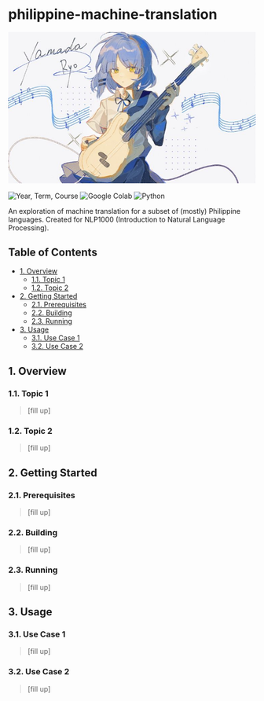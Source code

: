 # philippine-machine-translation <!-- omit from toc -->

![title](./readme/title.jpg)

<!-- Refer to https://shields.io/badges for usage -->

![Year, Term, Course](https://img.shields.io/badge/AY2526--T1-NLP1000-blue) ![Google Colab](https://img.shields.io/badge/Google%20Colab-F9AB00?logo=googlecolab&logoColor=fff) ![Python](https://img.shields.io/badge/Python-3776AB?logo=python&logoColor=fff)

An exploration of machine translation for a subset of (mostly) Philippine languages. Created for NLP1000 (Introduction to Natural Language Processing).

## Table of Contents <!-- omit from toc -->

- [1. Overview](#1-overview)
  - [1.1. Topic 1](#11-topic-1)
  - [1.2. Topic 2](#12-topic-2)
- [2. Getting Started](#2-getting-started)
  - [2.1. Prerequisites](#21-prerequisites)
  - [2.2. Building](#22-building)
  - [2.3. Running](#23-running)
- [3. Usage](#3-usage)
  - [3.1. Use Case 1](#31-use-case-1)
  - [3.2. Use Case 2](#32-use-case-2)

## 1. Overview

### 1.1. Topic 1

> [fill up]

### 1.2. Topic 2

> [fill up]

## 2. Getting Started

### 2.1. Prerequisites

> [fill up]

### 2.2. Building

> [fill up]

### 2.3. Running

> [fill up]

## 3. Usage

### 3.1. Use Case 1

> [fill up]

### 3.2. Use Case 2

> [fill up]

<!-- ## 4. References

### 4.1. Papers

> [fill up]

### 4.2. Disclaimer

> [!WARNING]
>
> ![ChatGPT](https://img.shields.io/badge/ChatGPT-74aa9c?logo=openai&logoColor=white) ![Claude](https://img.shields.io/badge/Claude-D97757?logo=claude&logoColor=white)
>
> Parts of this project were generated or assisted by AI tools, including OpenAI's [ChatGPT](https://chatgpt.com/) and Anthropic's [Claude](https://www.anthropic.com/claude). While care has been taken to review and verify the generated outputs, it may still contain errors. Please review the code critically and contribute improvements where necessary. -->
